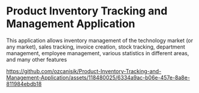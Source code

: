 # Product Inventory Tracking and Management Application
 This application allows inventory management of the technology market (or any market), sales tracking, invoice creation, stock tracking, department management, employee management, various statistics in different areas, and many other features  
 

https://github.com/ozcanisik/Product-Inventory-Tracking-and-Management-Application/assets/118480025/6334a9ac-b06e-457e-8a8e-811984ebdb18

